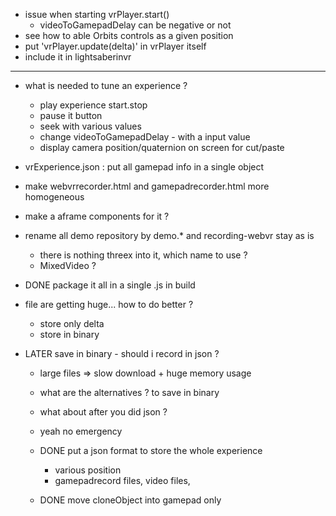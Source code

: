 - issue when starting vrPlayer.start()
  - videoToGamepadDelay can be negative or not
- see how to able Orbits controls as a given position
- put 'vrPlayer.update(delta)' in vrPlayer itself
- include it in lightsaberinvr

----------------
- what is needed to tune an experience ?
  - play experience start.stop
  - pause it button
  - seek with various values
  - change videoToGamepadDelay - with a input value
  - display camera position/quaternion on screen for cut/paste
- vrExperience.json : put all gamepad info in a single object
- make webvrrecorder.html and gamepadrecorder.html more homogeneous
- make a aframe components for it ?

- rename all demo repository by demo.* and recording-webvr stay as is
  - there is nothing threex into it, which name to use ?
  - MixedVideo ?

- DONE package it all in a single .js in build
- file are getting huge... how to do better ?
  - store only delta
  - store in binary
- LATER save in binary - should i record in json ?
  - large files => slow download + huge memory usage
  - what are the alternatives ? to save in binary
  - what about after you did json ?
  - yeah no emergency

  - DONE put a json format to store the whole experience
    - various position
    - gamepadrecord files, video files, 
  - DONE move cloneObject into gamepad only
